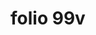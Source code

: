 ---
layout: edition
title: folio 99v
manuscript: Padua, Biblioteca del Seminario Vescovile, MS 32
sigla: P
iip: p099v.tif
milestone: 198
---